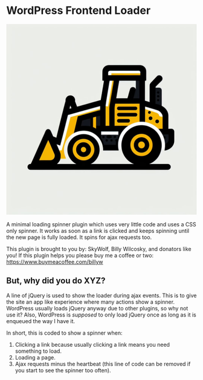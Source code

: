 # WordPress Frontend Loader

![image](https://github.com/zerosonesfun/wordpress-frontend-loader/blob/main/fel-icon.jpeg)

A minimal loading spinner plugin which uses very little code and uses a CSS only spinner. It works as soon as a link is clicked and keeps spinning until the new page is fully loaded. It spins for ajax requests too.

This plugin is brought to you by: SkyWolf, Billy Wilcosky, and donators like you! If this plugin helps you please buy me a coffee or two: https://www.buymeacoffee.com/billyw

## But, why did you do XYZ?
A line of jQuery is used to show the loader during ajax events. This is to give the site an app like experience where many actions show a spinner. WordPress usually loads jQuery anyway due to other plugins, so why not use it? Also, WordPress is _supposed_ to only load jQuery once as long as it is enqueued the way I have it.

In short, this is coded to show a spinner when:
1. Clicking a link because usually clicking a link means you need something to load.
2. Loading a page.
3. Ajax requests minus the heartbeat (this line of code can be removed if you start to see the spinner too often).
